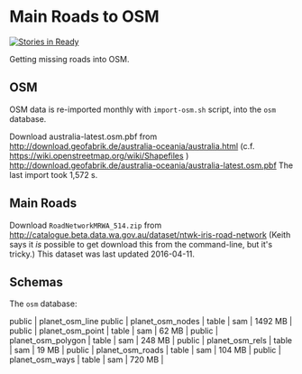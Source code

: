 Main Roads to OSM
=================

[![Stories in Ready](https://badge.waffle.io/geogeeks-au/MainRoads-to-OSM.png?label=ready&title=Ready)](http://waffle.io/geogeeks-au/MainRoads-to-OSM)

Getting missing roads into OSM.

## OSM

OSM data is re-imported monthly with `import-osm.sh` script,
into the `osm` database.

Download australia-latest.osm.pbf from
http://download.geofabrik.de/australia-oceania/australia.html
(c.f. https://wiki.openstreetmap.org/wiki/Shapefiles )
http://download.geofabrik.de/australia-oceania/australia-latest.osm.pbf
The last import took 1,572 s.

## Main Roads

Download `RoadNetworkMRWA_514.zip` from
http://catalogue.beta.data.wa.gov.au/dataset/ntwk-iris-road-network
(Keith says it *is* possible to get download this from the command-line, but it's tricky.)
This dataset was last updated 2016-04-11.

## Schemas

The `osm` database:


 public | planet_osm_line 
 public | planet_osm_nodes   | table | sam   | 1492 MB | 
 public | planet_osm_point   | table | sam   | 62 MB   | 
 public | planet_osm_polygon | table | sam   | 248 MB  | 
 public | planet_osm_rels    | table | sam   | 19 MB   | 
 public | planet_osm_roads   | table | sam   | 104 MB  | 
 public | planet_osm_ways    | table | sam   | 720 MB  | 
